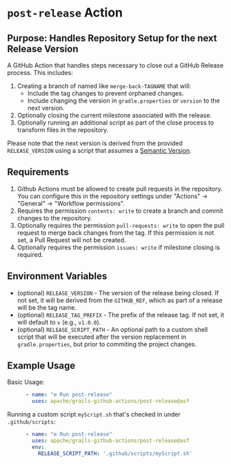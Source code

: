 <!--
SPDX-License-Identifier: Apache-2.0

Licensed under the Apache License, Version 2.0 (the "License");
you may not use this file except in compliance with the License.
You may obtain a copy of the License at

    https://www.apache.org/licenses/LICENSE-2.0

Unless required by applicable law or agreed to in writing, software
distributed under the License is distributed on an "AS IS" BASIS,
WITHOUT WARRANTIES OR CONDITIONS OF ANY KIND, either express or implied.
See the License for the specific language governing permissions and
limitations under the License.
-->

# `post-release` Action

## Purpose: Handles Repository Setup for the next Release Version

A GitHub Action that handles steps necessary to close out a GitHub Release process.  This includes: 

1. Creating a branch of named like `merge-back-TAGNAME` that will:
    * Include the tag changes to prevent orphaned changes.
    * Include changing the version in `gradle.properties` or `version` to the next version. 
2. Optionally closing the current milestone associated with the release.
3. Optionally running an additional script as part of the close process to transform files in the repository.

Please note that the next version is derived from the provided `RELEASE_VERSION` using a script that assumes a [Semantic Version](https://semver.org/).

## Requirements

1. Github Actions must be allowed to create pull requests in the repository. You can configure this in the repository settings under "Actions" -> "General" -> "Workflow permissions".
2. Requires the permission `contents: write` to create a branch and commit changes to the repository.
3. Optionally requires the permission `pull-requests: write` to open the pull request to merge back changes from the tag. If this permission is not set, a Pull Request will not be created.
4. Optionally requires the permission `issues: write` if milestone closing is required.

## Environment Variables
* (optional) `RELEASE_VERSION` - The version of the release being closed. If not set, it will be derived from the `GITHUB_REF`, which as part of a release will be the tag name.
* (optional) `RELEASE_TAG_PREFIX` - The prefix of the release tag. If not set, it will default to `v` (e.g., `v1.0.0`).
* (optional) `RELEASE_SCRIPT_PATH` - An optional path to a custom shell script that will be executed after the version replacement in `gradle.properties`, but prior to commiting the project changes.

## Example Usage

Basic Usage:
```yaml
      - name: "⚙️ Run post-release"
        uses: apache/grails-github-actions/post-release@asf
```

Running a custom script `myScript.sh` that's checked in under `.github/scripts`:
```yaml
      - name: "⚙️ Run post-release"
        uses: apache/grails-github-actions/post-release@asf
        env:
          RELEASE_SCRIPT_PATH: '.github/scripts/myScript.sh'
```